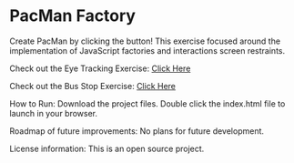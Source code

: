 # PacMan Factory

Create PacMan by clicking the button! This exercise focused around the implementation of JavaScript factories and interactions screen restraints. 

Check out the Eye Tracking Exercise: <a href="https://trevorseeley.github.io/Eye_Tracking"> Click Here </a>

Check out the Bus Stop Exercise: <a href="https://trevorseeley.github.io/Bus_Stop_Tracker"> Click Here </a>

How to Run: Download the project files. Double click the index.html file to launch in your browser.

Roadmap of future improvements: No plans for future development.

License information: This is an open source project.
